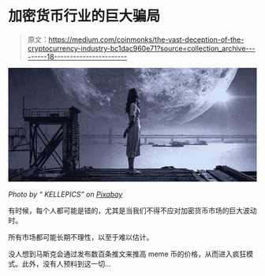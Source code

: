 # 加密货币行业的巨大骗局

> 原文：<https://medium.com/coinmonks/the-vast-deception-of-the-cryptocurrency-industry-bc1dac960e71?source=collection_archive---------18----------------------->

![](img/63da9dab8da7e6096f3f7846ef457fca.png)

*Photo by “ KELLEPICS” on* [*Pixabay*](https://pixabay.com/illustrations/fantasy-moon-girl-night-riverbank-5316369/)

有时候，每个人都可能是错的，尤其是当我们不得不应对加密货币市场的巨大波动时。

所有市场都可能长期不理性，以至于难以估计。

没人想到马斯克会通过发布数百条推文来推高 meme 币的价格，从而进入疯狂模式。此外，没有人预料到这一切…